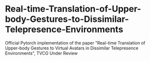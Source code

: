 # Real-time-Translation-of-Upper-body-Gestures-to-Dissimilar-Telepresence-Environments
Official Pytorch implementation of the paper "Real-time Translation of Upper-body Gestures to Virtual Avatars in Dissimilar Telepresence Environments", TVCG Under Review
